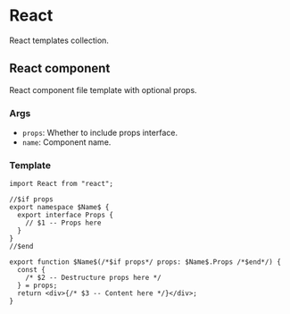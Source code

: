 # React

React templates collection.

## React component

React component file template with optional props.

### Args

- `props`: Whether to include props interface.
- `name`: Component name.

### Template

```tsx
import React from "react";

//$if props
export namespace $Name$ {
  export interface Props {
    // $1 -- Props here
  }
}
//$end

export function $Name$(/*$if props*/ props: $Name$.Props /*$end*/) {
  const {
    /* $2 -- Destructure props here */
  } = props;
  return <div>{/* $3 -- Content here */}</div>;
}
```
